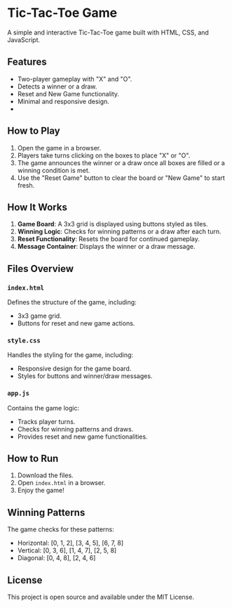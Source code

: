# Tic-Tac-Toe Game

A simple and interactive Tic-Tac-Toe game built with HTML, CSS, and JavaScript.

## Features
- Two-player gameplay with "X" and "O".
- Detects a winner or a draw.
- Reset and New Game functionality.
- Minimal and responsive design.
- 
## How to Play
1. Open the game in a browser.
2. Players take turns clicking on the boxes to place "X" or "O".
3. The game announces the winner or a draw once all boxes are filled or a winning condition is met.
4. Use the "Reset Game" button to clear the board or "New Game" to start fresh.


## How It Works
1. **Game Board**: A 3x3 grid is displayed using buttons styled as tiles.
2. **Winning Logic**: Checks for winning patterns or a draw after each turn.
3. **Reset Functionality**: Resets the board for continued gameplay.
4. **Message Container**: Displays the winner or a draw message.

## Files Overview
### `index.html`
Defines the structure of the game, including:
- 3x3 game grid.
- Buttons for reset and new game actions.

### `style.css`
Handles the styling for the game, including:
- Responsive design for the game board.
- Styles for buttons and winner/draw messages.

### `app.js`
Contains the game logic:
- Tracks player turns.
- Checks for winning patterns and draws.
- Provides reset and new game functionalities.

## How to Run
1. Download the files.
2. Open `index.html` in a browser.
3. Enjoy the game!

## Winning Patterns
The game checks for these patterns:
- Horizontal: [0, 1, 2], [3, 4, 5], [6, 7, 8]
- Vertical: [0, 3, 6], [1, 4, 7], [2, 5, 8]
- Diagonal: [0, 4, 8], [2, 4, 6]

## License
This project is open source and available under the MIT License.
